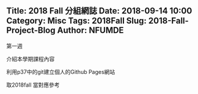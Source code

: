 Title: 2018 Fall 分組網誌
Date: 2018-09-14 10:00
Category: Misc
Tags: 2018Fall
Slug: 2018-Fall-Project-Blog
Author: NFUMDE
---

<!-- PELICAN_END_SUMMARY -->

第一週 

介紹本學期課程內容 

利用p37中的git建立個人的Github Pages網站

取2018fall 當對應參考


